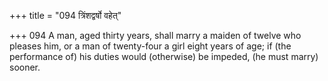 +++
title = "094 त्रिंशद्वर्षो वहेत्"

+++
094	A man, aged thirty years, shall marry a maiden of twelve who pleases him, or a man of twenty-four a girl eight years of age; if (the performance of) his duties would (otherwise) be impeded, (he must marry) sooner.